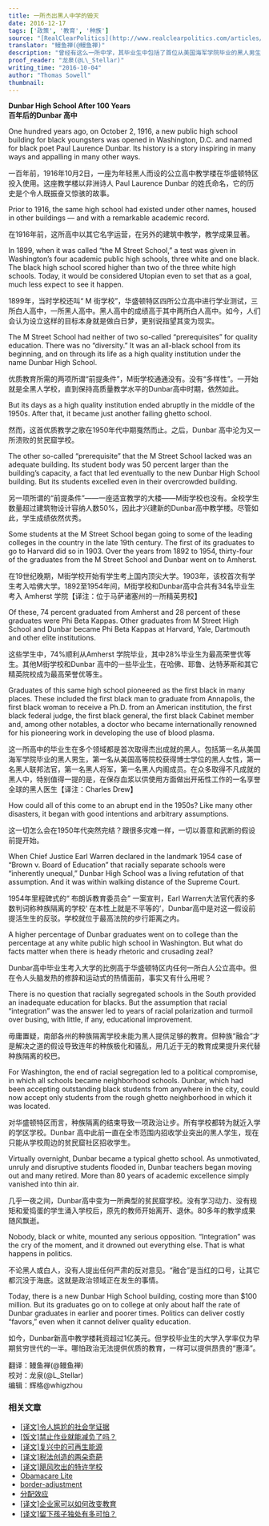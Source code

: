 ```yaml
---
title: 一所杰出黑人中学的毁灭
date: 2016-12-17
tags: ['政策', '教育', '种族']
source: "[RealClearPolitics](http://www.realclearpolitics.com/articles/2016/10/04/dunbar_high_school_after_100_years_131956.html)"
translator: "鳗鱼禅(@鳗鱼禅)"
description: "曾经有这么一所中学，其毕业生中包括了首位从美国海军学院毕业的黑人男生，首位从美国大学获得博士学位的黑人女性，首位黑人联邦法官，首位黑人将军，首位黑人内阁成员，然而这个辉煌历程在1950年代中期戛然而止，此后，该校沦为又一所溃败的贫民窟学校。"
proof_reader: "龙泉(@L\_Stellar)"
writing_time: "2016-10-04"
author: "Thomas Sowell"
thumbnail:
---
```


**Dunbar High School After 100 Years**  
**百年后的Dunbar 高中**

One hundred years ago, on October 2, 1916, a new public high school building for black youngsters was opened in Washington, D.C. and named for black poet Paul Laurence Dunbar. Its history is a story inspiring in many ways and appalling in many other ways.

一百年前，1916年10月2日，一座为年轻黑人而设的公立高中教学楼在华盛顿特区投入使用。这座教学楼以非洲诗人 Paul Laurence Dunbar 的姓氏命名，它的历史是个令人既振奋又惊骇的故事。

Prior to 1916, the same high school had existed under other names, housed in other buildings — and with a remarkable academic record.

在1916年前，这所高中以其它名字运营，在另外的建筑中教学，教学成果显著。

In 1899, when it was called “the M Street School,” a test was given in Washington’s four academic public high schools, three white and one black. The black high school scored higher than two of the three white high schools. Today, it would be considered Utopian even to set that as a goal, much less expect to see it happen.

1899年，当时学校还叫“ M 街学校”，华盛顿特区四所公立高中进行学业测试，三所白人高中，一所黑人高中。黑人高中的成绩高于其中两所白人高中。如今，人们会认为设立这样的目标本身就是做白日梦，更别说指望其变为现实。

The M Street School had neither of two so-called “prerequisites” for quality education. There was no “diversity.” It was an all-black school from its beginning, and on through its life as a high quality institution under the name Dunbar High School.

优质教育所需的两项所谓“前提条件”，M街学校通通没有。没有“多样性”。一开始就是全黑人学校，直到保持高质量教学水平的Dunbar高中时期，依然如此。

But its days as a high quality institution ended abruptly in the middle of the 1950s. After that, it became just another failing ghetto school.

然而，这首优质教学之歌在1950年代中期戛然而止。之后，Dunbar 高中沦为又一所溃败的贫民窟学校。

The other so-called “prerequisite” that the M Street School lacked was an adequate building. Its student body was 50 percent larger than the building’s capacity, a fact that led eventually to the new Dunbar High School building. But its students excelled even in their overcrowded building.

另一项所谓的“前提条件”——一座适宜教学的大楼——M街学校也没有。全校学生数量超过建筑物设计容纳人数50%，因此才兴建新的Dunbar高中教学楼。尽管如此，学生成绩依然优秀。

Some students at the M Street School began going to some of the leading colleges in the country in the late 19th century. The first of its graduates to go to Harvard did so in 1903. Over the years from 1892 to 1954, thirty-four of the graduates from the M Street School and Dunbar went on to Amherst.

在19世纪晚期，M街学校开始有学生考上国内顶尖大学。1903年，该校首次有学生考入哈佛大学。1892至1954年间，M街学校和Dunbar高中合共有34名毕业生考入 Amherst 学院【译注：位于马萨诸塞州的一所精英男校】

Of these, 74 percent graduated from Amherst and 28 percent of these graduates were Phi Beta Kappas. Other graduates from M Street High School and Dunbar became Phi Beta Kappas at Harvard, Yale, Dartmouth and other elite institutions.

这些学生中，74%顺利从Amherst 学院毕业，其中28%毕业生为最高荣誉优等生。其他M街学校和Dunbar 高中的一些毕业生，在哈佛、耶鲁、达特茅斯和其它精英院校成为最高荣誉优等生。

Graduates of this same high school pioneered as the first black in many places. These included the first black man to graduate from Annapolis, the first black woman to receive a Ph.D. from an American institution, the first black federal judge, the first black general, the first black Cabinet member and, among other notables, a doctor who became internationally renowned for his pioneering work in developing the use of blood plasma.

这一所高中的毕业生在多个领域都是首次取得杰出成就的黑人。包括第一名从美国海军学院毕业的黑人男生，第一名从美国高等院校获得博士学位的黑人女性，第一名黑人联邦法官，第一名黑人将军，第一名黑人内阁成员。在众多取得不凡成就的黑人中，特别值得一提的是，在保存血浆以供使用方面做出开拓性工作的一名享誉全球的黑人医生【译注：Charles Drew】

How could all of this come to an abrupt end in the 1950s? Like many other disasters, it began with good intentions and arbitrary assumptions.

这一切怎么会在1950年代突然完结？跟很多灾难一样，一切以善意和武断的假设前提开始。

When Chief Justice Earl Warren declared in the landmark 1954 case of “Brown v. Board of Education” that racially separate schools were “inherently unequal,” Dunbar High School was a living refutation of that assumption. And it was within walking distance of the Supreme Court.

1954年里程碑式的“ 布朗诉教育委员会” 一案宣判，Earl Warren大法官代表的多数判词称种族隔离的学校‘ 在本性上就是不平等的’，Dunbar高中是对这一假设前提活生生的反驳。学校就位于最高法院的步行距离之内。

A higher percentage of Dunbar graduates went on to college than the percentage at any white public high school in Washington. But what do facts matter when there is heady rhetoric and crusading zeal?

Dunbar高中毕业生考入大学的比例高于华盛顿特区内任何一所白人公立高中。但在令人头脑发热的修辞和运动式的热情面前，事实又有什么用呢？

There is no question that racially segregated schools in the South provided an inadequate education for blacks. But the assumption that racial “integration” was the answer led to years of racial polarization and turmoil over busing, with little, if any, educational improvement.

毋庸置疑，南部各州的种族隔离学校未能为黑人提供足够的教育。但种族“融合”才是解决之道的假设导致连年的种族极化和骚乱，用几近于无的教育成果提升来代替种族隔离的校巴。

For Washington, the end of racial segregation led to a political compromise, in which all schools became neighborhood schools. Dunbar, which had been accepting outstanding black students from anywhere in the city, could now accept only students from the rough ghetto neighborhood in which it was located.

对华盛顿特区而言，种族隔离的结束导致一项政治让步。所有学校都转为就近入学的学区学校。Dunbar 高中此前一直在全市范围内招收学业突出的黑人学生，现在只能从学校周边的贫民窟社区招收学生。

Virtually overnight, Dunbar became a typical ghetto school. As unmotivated, unruly and disruptive students flooded in, Dunbar teachers began moving out and many retired. More than 80 years of academic excellence simply vanished into thin air.

几乎一夜之间，Dunbar高中变为一所典型的贫民窟学校。没有学习动力、没有规矩和爱捣蛋的学生涌入学校后，原先的教师开始离开、退休。80多年的教学成果随风飘逝。

Nobody, black or white, mounted any serious opposition. “Integration” was the cry of the moment, and it drowned out everything else. That is what happens in politics.

不论黑人或白人，没有人提出任何严肃的反对意见。“融合”是当红的口号，让其它都沉没于海底。这就是政治领域正在发生的事情。

Today, there is a new Dunbar High School building, costing more than $100 million. But its graduates go on to college at only about half the rate of Dunbar graduates in earlier and poorer times. Politics can deliver costly “favors,” even when it cannot deliver quality education.

如今，Dunbar新高中教学楼耗资超过1亿美元。但学校毕业生的大学入学率仅为早期贫穷世代的一半。哪怕政治无法提供优质的教育，一样可以提供昂贵的“惠泽”。


翻译：鳗鱼禅(@鳗鱼禅)  
校对：龙泉(@L\_Stellar)  
编辑：辉格@whigzhou


### 相关文章

* [[译文]令人尴尬的社会学证据](https://headsalon.org/archives/7481.html "[译文]令人尴尬的社会学证据")
* [[饭文]禁止作业就能减负了吗？](https://headsalon.org/archives/4719.html "[饭文]禁止作业就能减负了吗？")
* [[译文]复兴中的可再生能源](https://headsalon.org/archives/7560.html "[译文]复兴中的可再生能源")
* [[译文]税法创造的两朵奇葩](https://headsalon.org/archives/7556.html "[译文]税法创造的两朵奇葩")
* [[译文]飓风吹出的特许学校](https://headsalon.org/archives/7547.html "[译文]飓风吹出的特许学校")
* [Obamacare Lite](https://headsalon.org/archives/7664.html "Obamacare Lite")
* [border-adjustment](https://headsalon.org/archives/7673.html "border-adjustment")
* [分配效应](https://headsalon.org/archives/7675.html "分配效应")
* [[译文]企业家可以如何改变教育](https://headsalon.org/archives/7525.html "[译文]企业家可以如何改变教育")
* [[译文]留下孩子独处有多可怕？](https://headsalon.org/archives/7513.html "[译文]留下孩子独处有多可怕？")

